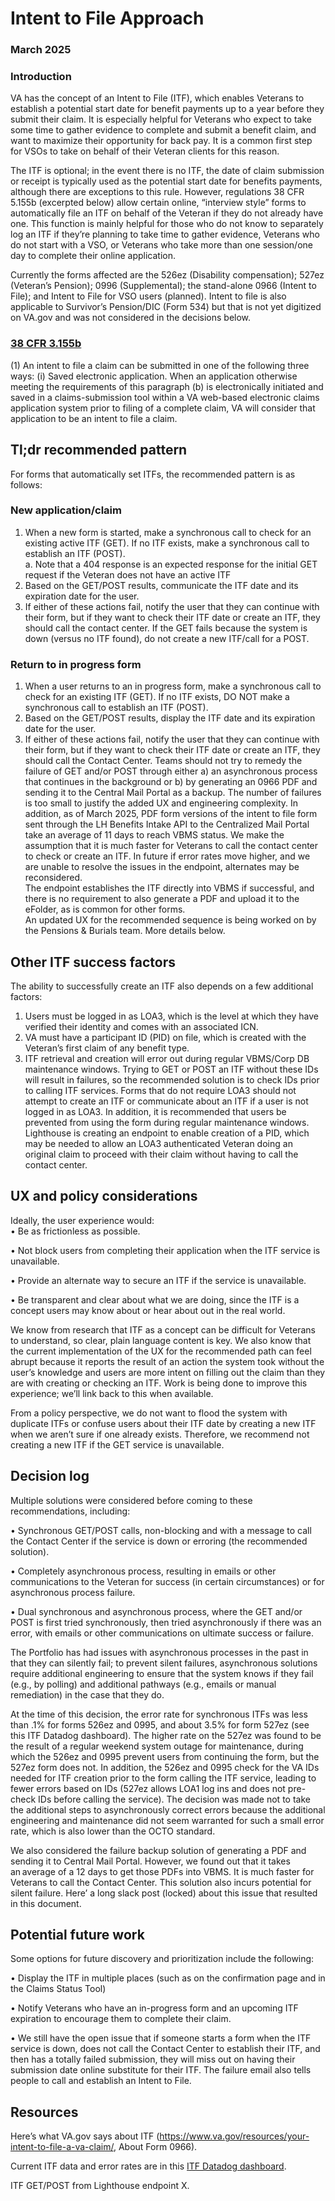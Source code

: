 # Intent to File Approach 
### March 2025 
### Introduction 
VA has the concept of an Intent to File (ITF), which enables Veterans to establish a potential start date for benefit payments up to a year before they submit their claim. It is especially helpful for Veterans who expect to take some time to gather evidence to complete and submit a benefit claim, and want to maximize their opportunity for back pay. It is a common first step for VSOs to take on behalf of their Veteran clients for this reason.

The ITF is optional; in the event there is no ITF, the date of claim submission or receipt is typically used as the potential start date for benefits payments, although there are exceptions to this rule. However, regulations 38 CFR 5.155b  (excerpted below) allow  certain online, “interview style” forms to automatically file an ITF on behalf of the Veteran if they do not already have one. This function is mainly helpful for those who do not know to separately log an ITF if they’re planning to take time to gather evidence,  Veterans who do not start with a VSO,  or Veterans who take more than one session/one day to complete their online application. 

Currently the forms affected are the 526ez (Disability compensation); 527ez (Veteran’s Pension); 0996 (Supplemental); the stand-alone 0966 (Intent to File); and Intent to File for VSO users (planned). Intent to file is also applicable to Survivor’s Pension/DIC (Form 534) but that is not yet digitized on VA.gov and was not considered in the decisions below.

### [38 CFR 3.155b](https://www.ecfr.gov/current/title-38/chapter-I/part-3/subpart-A/subject-group-ECFR7629a1b1e9bf6f8/section-3.155#p-3.155(b)) 
(1) An intent to file a claim can be submitted in one of the following three ways: 
(i) Saved electronic application. When an application otherwise meeting the requirements of this paragraph (b) is electronically initiated and saved in a claims-submission tool within a VA web-based electronic claims application system prior to filing of a complete claim, VA will consider that application to be an intent to file a claim. 
 
## Tl;dr recommended pattern 
For forms that automatically set ITFs, the recommended pattern is as follows: 
### New application/claim 
1.	When a new form is started, make a synchronous call to check for an existing active ITF (GET). If no ITF exists, make a synchronous call to establish an ITF (POST).  
a.	Note that a 404 response is an expected response for the initial GET request if the Veteran does not have an active ITF 
2.	Based on the GET/POST results, communicate the ITF date and its expiration date for the user. 
3.	If either of these actions fail, notify the user that they can continue with their form, but if they want to check their ITF date or create an ITF, they should call the contact center. If the GET fails because the system is down (versus no ITF found), do not create a new ITF/call for a POST. 
### Return to in progress form 
1.	When a user returns to an in progress form, make a synchronous call to check for an existing ITF (GET). If no ITF exists, DO NOT make a synchronous call to establish an ITF (POST).  
2.	Based on the GET/POST results, display the ITF date and its expiration date for the user. 
3.	If either of these actions fail, notify the user that they can continue with their form, but if they want to check their ITF date or create an ITF, they should call the Contact Center. 
Teams should not try to remedy the failure of GET and/or POST through either a) an asynchronous process that continues in the background or b) by generating an 0966 PDF and sending it to the Central Mail Portal as a backup. The number of failures is too small to justify the added UX and engineering complexity. In addition, as of March 2025, PDF form versions of the intent to file form sent through the LH Benefits Intake API to the Centralized Mail Portal take an average of 11 days to reach VBMS status. We make the assumption that it is much faster for Veterans to call the contact center to check or create an ITF. 
 In future if error rates move higher, and we are unable to resolve the issues in the endpoint, alternates may be reconsidered.  
The endpoint establishes the ITF directly into VBMS if successful, and there is no requirement to also generate a PDF and upload it to the eFolder, as is common for other forms.  
An updated UX for the recommended sequence is being worked on by the Pensions & Burials team. 
More details below. 
## Other ITF success factors 
The ability to successfully create an ITF also depends on a few additional factors:  
1.	Users must be logged in as LOA3, which is the level at which they have verified their identity and comes with an associated ICN.  
2.	VA must have a participant ID (PID) on file, which is created with the Veteran’s first claim of any benefit type. 
3.	ITF retrieval and creation will error out during regular VBMS/Corp DB maintenance windows. 
Trying to GET or POST an ITF without these IDs will result in failures, so the recommended solution is to check IDs prior to calling ITF services. Forms that do not require LOA3 should not attempt to create an ITF or communicate about an ITF if a user is not logged in as LOA3. In addition, it is recommended that users be prevented from using the form during regular maintenance windows. 
Lighthouse is creating an endpoint to enable creation of a PID, which may be needed to allow an LOA3 authenticated Veteran doing an original claim to proceed with their claim without having to call the contact center. 
## UX and policy considerations 
Ideally, the user experience would:  
•	Be as frictionless as possible.  

•	Not block users from completing their application when the ITF service is unavailable.

•	Provide an alternate way to secure an ITF if the service is unavailable.

•	Be transparent and clear about what we are doing, since the ITF is a concept users may know about or hear about out in the real world. 

We know from research that ITF as a concept can be difficult for Veterans to understand, so clear, plain language content is key. We also know that the current implementation of the UX for the recommended path can feel abrupt because it reports the result of an action the system took without the user’s knowledge and users are more intent on filling out the claim than they are with creating or checking an ITF. Work is being done to improve this experience; we’ll link back to this when available. 

From a policy perspective, we do not want to flood the system with duplicate ITFs or confuse users about their ITF date by creating a new ITF when we aren’t sure if one already exists. Therefore, we recommend not creating a new ITF if the GET service is unavailable. 
 
## Decision log 
Multiple solutions were considered before coming to these recommendations, including: 

•	Synchronous GET/POST calls, non-blocking and with a message to call the Contact Center if the service is down or erroring (the recommended solution). 

•	Completely asynchronous process, resulting in emails or other communications to the Veteran for success (in certain circumstances) or for asynchronous process failure. 

•	Dual synchronous and asynchronous process, where the GET and/or POST is first tried synchronously, then tried asynchronously if there was an error, with emails or other communications on ultimate success or failure.  

The Portfolio has had issues with asynchronous processes in the past in that they can silently fail; to prevent silent failures, asynchronous solutions require additional engineering to ensure that the system knows if they fail (e.g., by polling) and additional pathways (e.g., emails or manual remediation) in the case that they do.  

At the time of this decision, the error rate for synchronous ITFs was less than .1% for forms 526ez and 0995, and about 3.5% for form 527ez (see this ITF Datadog dashboard). The higher rate on the 527ez was found to be the result of a regular weekend system outage for maintenance, during which the 526ez and 0995 prevent users from continuing the form, but the 527ez form does not. In addition, the 526ez and 0995 check for the VA IDs needed for ITF creation prior to the form calling the ITF service, leading to fewer errors based on IDs (527ez allows LOA1 log ins and does not pre-check IDs before calling the service). 
The decision was made not to take the additional steps to asynchronously correct errors because the additional engineering and maintenance did not seem warranted for such a small error rate, which is also lower than the OCTO standard.

We also considered the failure backup solution of generating a PDF and sending it to Central Mail Portal. However, we found out that it takes an average of a 12 days to get those PDFs into VBMS. It is much faster for Veterans to call the Contact Center. This solution also incurs potential for silent failure. 
Here’ a long slack post (locked) about this issue that resulted in this document. 
 
## Potential future work 
Some options for future discovery and prioritization include the following: 

•	Display the ITF in multiple places (such as on the confirmation page and in the Claims Status Tool) 

•	Notify Veterans who have an in-progress form and an upcoming ITF expiration to encourage them to complete their claim. 

•	We still have the open issue that if someone starts a form when the ITF service is down, does not call the Contact Center to establish their ITF, and then has a totally failed submission, they will miss out on having their submission date online substitute for their ITF. The failure email also tells people to call and establish an Intent to File. 

 
## Resources 
Here’s what VA.gov says about ITF (https://www.va.gov/resources/your-intent-to-file-a-va-claim/, About Form 0966). 

Current ITF data and error rates are in this [ITF Datadog dashboard](https://vagov.ddog-gov.com/account/login?next=%2Fdashboard%2Ftym-cck-5uw%2Fbenefits-itf-disabilitysupplemental%3FfromUser%3Dtrue%26refresh_mode%3Dsliding%26from_ts%3D1738006736048%26to_ts%3D1740685136048%26live%3Dtrue). 

ITF GET/POST from Lighthouse endpoint X.  
 

